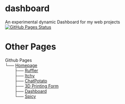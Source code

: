 # dashboard
An experimental dynamic Dashboard for my web projects
[![GitHub Pages Status](https://img.shields.io/uptimerobot/status/m800684925-5f8890204b8770f78f64b6ad.svg)](https://potatogamer.uk/dashboard)


# Other Pages
Github Pages\
└── [Homepage](https://github.com/ThePotatoGamer0/thepotatogamer0.github.io) \
&nbsp;&nbsp;&nbsp;&nbsp;&nbsp;&nbsp;&nbsp;&nbsp;├── [Ruffler](https://github.com/ThePotatoGamer0/Ruffler) \
&nbsp;&nbsp;&nbsp;&nbsp;&nbsp;&nbsp;&nbsp;&nbsp;├── [Itchy](https://github.com/ThePotatoGamer0/Itch.io-BrowserGames) \
&nbsp;&nbsp;&nbsp;&nbsp;&nbsp;&nbsp;&nbsp;&nbsp;├── [ChatPotato](https://github.com/ThePotatoGamer0/ChatPotato) \
&nbsp;&nbsp;&nbsp;&nbsp;&nbsp;&nbsp;&nbsp;&nbsp;├── [3D Printing Form](https://github.com/ThePotatoGamer0/3DPrintingWeb) \
&nbsp;&nbsp;&nbsp;&nbsp;&nbsp;&nbsp;&nbsp;&nbsp;├── [Dashboard](https://github.com/ThePotatoGamer0/dashboard) \
&nbsp;&nbsp;&nbsp;&nbsp;&nbsp;&nbsp;&nbsp;&nbsp;└── [Spicy](https://github.com/ThePotatoGamer0/Spicy)

